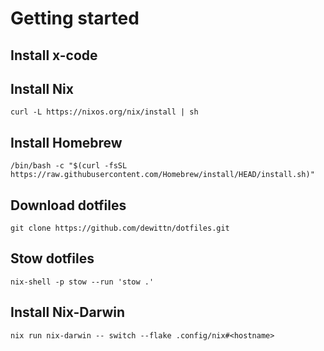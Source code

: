 # Getting started

## Install x-code

## Install Nix

```
curl -L https://nixos.org/nix/install | sh
```

## Install Homebrew

```
/bin/bash -c "$(curl -fsSL https://raw.githubusercontent.com/Homebrew/install/HEAD/install.sh)"
```

## Download dotfiles

```
git clone https://github.com/dewittn/dotfiles.git
```

## Stow dotfiles

```
nix-shell -p stow --run 'stow .'
```

## Install Nix-Darwin

```
nix run nix-darwin -- switch --flake .config/nix#<hostname>
```
